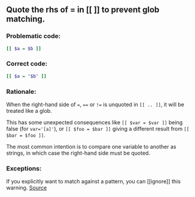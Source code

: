 ## Quote the rhs of = in [[ ]] to prevent glob matching.

### Problematic code:

```sh
[[ $a = $b ]]
```

### Correct code:

```sh
[[ $a = "$b" ]]
```
### Rationale:

When the right-hand side of `=`, `==` or `!=` is unquoted in `[[ .. ]]`, it will be treated like a glob.

This has some unexpected consequences like `[[ $var = $var ]]` being false (for `var='[a]'`), or `[[ $foo = $bar ]]` giving a different result from `[[ $bar = $foo ]]`.

The most common intention is to compare one variable to another as strings, in which case the right-hand side must be quoted.

### Exceptions:

If you explicitly want to match against a pattern, you can [[ignore]] this warning.
[Source](https://github.com/koalaman/shellcheck/wiki/SC2053)

